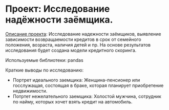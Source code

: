 # Проект: Исследование надёжности заёмщика.

<u>Описание проекта</u>: Исследование надежности заёмщиков, выявление зависимости возвращаемости кредитов в срок от семейного положения, возраста, наличия детей и пр. На основе результатов исследования будет создана модели кредитного скоринга.

Используемые библиотеки: pandas

Краткие выводы по исследованию:
* Портрет идеального заемщика: Женщина-пенсионер или госслужащая, состоящая в браке, которая планирует приобретение недвижимости. 
* Потртет нежелательного заемщика: Холостой мужчина, сотрудник по найму, которых хочет взять кредит на автомобиль.
